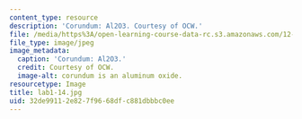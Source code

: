 ```yaml
---
content_type: resource
description: 'Corundum: Al2O3. Courtesy of OCW.'
file: /media/https%3A/open-learning-course-data-rc.s3.amazonaws.com/12-108-structure-of-earth-materials-fall-2004/32de99112e827f9668dfc881dbbbc0ee_lab1-14.jpg
file_type: image/jpeg
image_metadata:
  caption: 'Corundum: Al2O3.'
  credit: Courtesy of OCW.
  image-alt: corundum is an aluminum oxide.
resourcetype: Image
title: lab1-14.jpg
uid: 32de9911-2e82-7f96-68df-c881dbbbc0ee
---
```

